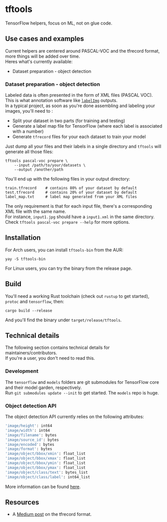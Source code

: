 # tftools
TensorFlow helpers, focus on ML, not on glue code.

## Use cases and examples
Current helpers are centered around PASCAL-VOC and the tfrecord format, more things will be added over time. \
Heres what's currently available:
- Dataset preparation - object detection

### Dataset preparation - object detection
Labeled data is often presented in the form of XML files (PASCAL VOC). \
This is what annotation software like [`labelImg`](https://github.com/tzutalin/labelImg) outputs. \
In a typical project, as soon as you're done assembling and labeling your images, you'll need to :
- Split your dataset in two parts (for training and testing)
- Generate a label map file for TensorFlow (where each label is associated with a number)
- Generate `tfrecord` files for your each dataset to train your model

Just dump all your files and their labels in a single directory and `tftools` will generate all those files:

```
tftools pascal-voc prepare \
    --input /path/to/your/datasets \
    --output /another/path
```

You'll end up with the following files in your output directory:
```
train.tfrecord    # contains 80% of your dataset by default
test.tfrecord     # contains 20% of your dataset by default
label_map.txt     # label map generated from your XML files
```

The only requirement is that for each input file, there's a corresponding XML file with the same name. \
For instance, `input1.jpg` should have a `input1.xml` in the same directory. \
Check `tftools pascal-voc prepare --help` for more options.

## Installation
For Arch users, you can install `tftools-bin` from the AUR:
```
yay -S tftools-bin
```

For Linux users, you can try the binary from the release page.

## Build
You'll need a working Rust toolchain (check out `rustup` to get started), `protoc` and `tensorflow`, then:
```
cargo build --release
```
And you'll find the binary under `target/release/tftools`.

## Technical details
The following section contains technical details for maintainers/contributors. \
If you're a user, you don't need to read this.

### Development
The `tensorflow` and `models` folders are git submodules for TensorFlow core and their model garden, respectively. \
Run `git submodules update --init` to get started. The `models` repo is huge.

### Object detection API
The object detection API currently relies on the following attributes:
```bash
'image/height': int64
'image/width': int64
'image/filename': bytes
'image/source_id': bytes
'image/encoded': bytes
'image/format': bytes
'image/object/bbox/xmin': float_list
'image/object/bbox/xmax': float_list
'image/object/bbox/ymin': float_list
'image/object/bbox/ymax': float_list
'image/object/class/text': bytes_list
'image/object/class/label': int64_list
```

More information can be found [here](https://github.com/tensorflow/models/blob/master/research/object_detection/g3doc/using_your_own_dataset.md).

## Resources
- A [Medium post](https://medium.com/mostly-ai/tensorflow-records-what-they-are-and-how-to-use-them-c46bc4bbb564) on the tfrecord format.
